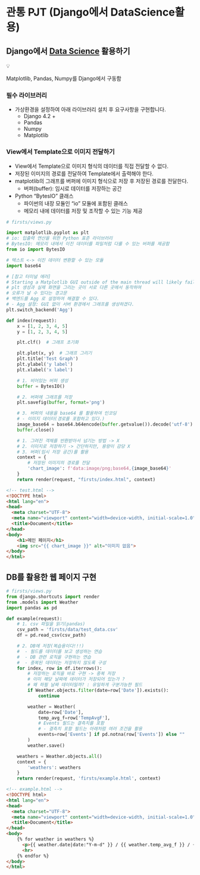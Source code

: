 # 관통 PJT (Django에서 DataScience활용)

## Django에서 [Data Science](https://www.notion.so/PJT-4eb7a468c5ca452caa17748f79cb308f?pvs=21) 활용하기

<aside>
💡

Matplotlib, Pandas, Numpy를 Django에서 구동함

</aside>

### 필수 라이브러리

- 가상환경을 설정하여 아래 라이브러리 설치 후 요구사항을 구현합니다.
    - Django 4.2 +
    - Pandas
    - Numpy
    - Matplotlib

### View에서 Template으로 이미지 전달하기

- View에서 Template으로 이미지 형식의 데이터를 직접 전달할 수 없다.
- 저장된 이미지의 경로를 전달하여 Template에서 출력해야 한다.
- matplotlib의 그래프를 버퍼에 이미지 형식으로 저장 후 저장된 경로를 전달한다.
    - 버퍼(buffer): 임시로 데이터를 저장하는 공간
- Python “BytesIO” 클래스
    - 파이썬의 내장 모듈인 “io” 모듈에 포함된 클래스
    - 메모리 내에 데이터를 저장 및 조작할 수 있는 기능 제공

```python
# firsts/views.py

import matplotlib.pyplot as plt
# io: 입출력 연산을 위한 Python 표준 라이브러리
# BytesIO: 메모리 내에서 이진 데이터를 파일처럼 다룰 수 있는 버퍼를 제공함
from io import BytesIO

# 텍스트 <-> 이진 데이터 변환할 수 있는 모듈
import base64

# [참고 터미널 에러]
# Starting a Matplotlib GUI outside of the main thread will likely fail.
# plt 생성과 실제 화면을 그리는 곳이 서로 다른 곳에서 동작하여
# 오류가 날 수 있다는 경고문
# 백엔드를 Agg 로 설정하여 해결할 수 있다.
# - Agg 설정: GUI 없이 서버 환경에서 그래프를 생성하겠다.
plt.switch_backend('Agg')

def index(request):
    x = [1, 2, 3, 4, 5]
    y = [1, 2, 3, 4, 5]

    plt.clf()  # 그래프 초기화

    plt.plot(x, y)  # 그래프 그리기
    plt.title('Test Graph')
    plt.ylabel('y label')
    plt.xlabel('x label')

    # 1. 비어있는 버퍼 생성
    buffer = BytesIO()

    # 2. 버퍼에 그래프를 저장
    plt.savefig(buffer, format='png')

    # 3. 버퍼의 내용을 base64 를 활용하여 인코딩
    # - 이미지 데이터(경로를 포함하고 있다.)
    image_base64 = base64.b64encode(buffer.getvalue()).decode('utf-8').replace('\n', '')
    buffer.close()

    # 1. 그려진 객체를 반환받아서 넘기는 방법 -> X
    # 2. 이미지로 저장하기 -> 간단하지만, 용량이 감당 X
    # 3. 버퍼(임시 저장 공간)를 활용
    context = {
        # 저장된 이미지의 경로를 전달
        'chart_image': f'data:image/png;base64,{image_base64}'
    }
    return render(request, "firsts/index.html", context)
```

```html
<!-- test.html -->
<!DOCTYPE html>
<html lang="en">
<head>
  <meta charset="UTF-8">
  <meta name="viewport" content="width=device-width, initial-scale=1.0">
  <title>Document</title>
</head>
<body>
    <h1>메인 페이지</h1>
    <img src="{{ chart_image }}" alt="이미지 없음">
</body>
</html>
```

## DB를 활용한 웹 페이지 구현

```python
# firsts/views.py
from django.shortcuts import render
from .models import Weather
import pandas as pd

def example(request):
    # 1. csv 파일을 읽기(pandas)
    csv_path = 'firsts/data/test_data.csv'
    df = pd.read_csv(csv_path)

    # 2. DB에 저장(복습용이다!!!)
    #  - 필드를 데이터를 보고 생성하는 연습
    #  - DB 관련 로직을 구현하는 연습
    #  - 중복된 데이터는 저장하지 않도록 구성
    for index, row in df.iterrows():
        # 저장하는 로직을 바로 구현 -> 중복 저장
        # 이미 해당 날짜에 데이터가 저장되어 있는가 ?
        # 왜 하필 날짜 데이터일까? : 유일하게 구분가능한 필드
        if Weather.objects.filter(date=row['Date']).exists():
            continue

        weather = Weather(
            date=row['Date'],
            temp_avg_f=row['TempAvgF'],
            # Events 필드는 결측치를 포함
            # - 결측치 포함 필드는 아래처럼 여러 조건을 활용
            events=row['Events'] if pd.notna(row['Events']) else ""
        )
        weather.save()

    weathers = Weather.objects.all()
    context = {
        'weathers': weathers
    }
    return render(request, 'firsts/example.html', context)
```

```html
<!-- example.html -->
<!DOCTYPE html>
<html lang="en">
<head>
  <meta charset="UTF-8">
  <meta name="viewport" content="width=device-width, initial-scale=1.0">
  <title>Document</title>
</head>
<body>
    {% for weather in weathers %}
      <p>{{ weather.date|date:"Y-m-d" }} / {{ weather.temp_avg_f }} / {{ weather.events }}</p>
      <hr>
    {% endfor %}
</body>
</html>

```